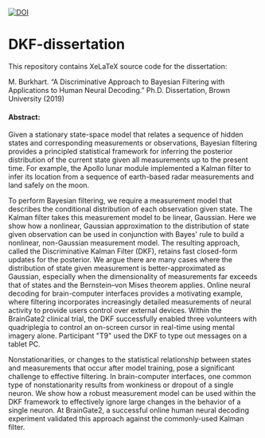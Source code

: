 [![DOI](https://zenodo.org/badge/243124506.svg)](https://zenodo.org/badge/latestdoi/243124506)

# DKF-dissertation

This repository contains XeLaTeX source code for the dissertation:

M. Burkhart. “A Discriminative Approach to Bayesian Filtering with Applications to Human Neural Decoding.” Ph.D. Dissertation, Brown University (2019)

#### Abstract:

Given a stationary state-space model that relates a sequence of hidden states and corresponding measurements or observations, Bayesian filtering provides a principled statistical framework for inferring the posterior distribution of the current state given all measurements up to the present time.  For example, the Apollo lunar module implemented a Kalman filter to infer its location from a sequence of earth-based radar measurements and land safely on the moon.  

To perform Bayesian filtering, we require a measurement model that describes the conditional distribution of each observation given state.  The Kalman filter takes this measurement model to be linear, Gaussian.  Here we show how a nonlinear, Gaussian approximation to the distribution of state given observation can be used in conjunction with Bayes' rule to build a nonlinear, non-Gaussian measurement model.  The resulting approach, called the Discriminative Kalman Filter (DKF), retains fast closed-form updates for the posterior.  We argue there are many cases where the distribution of state given measurement is better-approximated as Gaussian, especially when the dimensionality of measurements far exceeds that of states and the Bernstein–von Mises theorem applies. Online neural decoding for brain-computer interfaces provides a motivating example, where filtering incorporates increasingly detailed measurements of neural activity to provide users control over external devices.  Within the BrainGate2 clinical trial, the DKF successfully enabled three volunteers with quadriplegia to control an on-screen cursor in real-time using mental imagery alone.  Participant "T9" used the DKF to type out messages on a tablet PC.

Nonstationarities, or changes to the statistical relationship between states and measurements that occur after model training, pose a significant challenge to effective filtering.  In brain-computer interfaces, one common type of nonstationarity results from wonkiness or dropout of a single neuron.  We show how a robust measurement model can be used within the DKF framework to effectively ignore large changes in the behavior of a single neuron.  At BrainGate2, a successful online human neural decoding experiment validated this approach against the commonly-used Kalman filter. 

